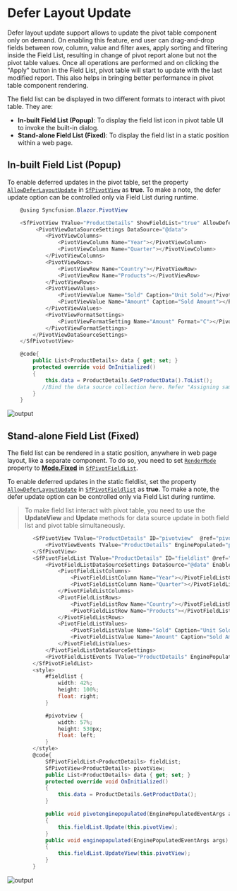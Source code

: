 # Defer Layout Update

Defer layout update support allows to update the pivot table component only on demand. On enabling this feature, end user can drag-and-drop fields between row, column, value and filter axes, apply sorting and filtering inside the Field List, resulting in change of pivot report alone but not the pivot table values. Once all operations are performed and on clicking the "Apply" button in the Field List, pivot table will start to update with the last modified report. This also helps in bringing better performance in pivot table component rendering.

The field list can be displayed in two different formats to interact with pivot table. They are:

* **In-built Field List (Popup)**: To display the field list icon in pivot table UI to invoke the built-in dialog.
* **Stand-alone Field List (Fixed)**: To display the field list in a static position within a web page.

## In-built Field List (Popup)

To enable deferred updates in the pivot table, set the property [`AllowDeferLayoutUpdate`](https://help.syncfusion.com/cr/blazor/Syncfusion.Blazor.PivotView.SfPivotView-1.html#Syncfusion_Blazor_PivotView_SfPivotView_1_AllowDeferLayoutUpdate) in [`SfPivotView`](https://help.syncfusion.com/cr/blazor/Syncfusion.Blazor.PivotView.SfPivotView-1.html) as **true**. To make a note, the defer update option can be controlled only via Field List during runtime.

```csharp
    @using Syncfusion.Blazor.PivotView

    <SfPivotView TValue="ProductDetails" ShowFieldList="true" AllowDeferLayoutUpdate="true">
         <PivotViewDataSourceSettings DataSource="@data">
            <PivotViewColumns>
                <PivotViewColumn Name="Year"></PivotViewColumn>
                <PivotViewColumn Name="Quarter"></PivotViewColumn>
            </PivotViewColumns>
            <PivotViewRows>
                <PivotViewRow Name="Country"></PivotViewRow>
                <PivotViewRow Name="Products"></PivotViewRow>
            </PivotViewRows>
            <PivotViewValues>
                <PivotViewValue Name="Sold" Caption="Unit Sold"></PivotViewValue>
                <PivotViewValue Name="Amount" Caption="Sold Amount"></PivotViewValue>
            </PivotViewValues>
            <PivotViewFormatSettings>
                <PivotViewFormatSetting Name="Amount" Format="C"></PivotViewFormatSetting>
            </PivotViewFormatSettings>
        </PivotViewDataSourceSettings>
    </SfPivotvotView>

    @code{
        public List<ProductDetails> data { get; set; }
        protected override void OnInitialized()
        {
            this.data = ProductDetails.GetProductData().ToList();
           //Bind the data source collection here. Refer "Assigning sample data to the pivot table" section in getting started for more details.
        }
    }

```

![output](images/fieldlist_deferupdate.png)

## Stand-alone Field List (Fixed)

The field list can be rendered in a static position, anywhere in web page layout, like a separate component. To do so, you need to set [`RenderMode`](https://help.syncfusion.com/cr/blazor/Syncfusion.Blazor.PivotView.SfPivotFieldList-1.html#Syncfusion_Blazor_PivotView_SfPivotFieldList_1_RenderMode) property to [**Mode.Fixed**](https://help.syncfusion.com/cr/blazor/Syncfusion.Blazor.PivotView.Mode.html) in [`SfPivotFieldList`](https://help.syncfusion.com/cr/blazor/Syncfusion.Blazor.PivotView.SfPivotFieldList-1.html).

To enable deferred updates in the static fieldlist, set the property [`AllowDeferLayoutUpdate`](https://help.syncfusion.com/cr/blazor/Syncfusion.Blazor.PivotView.SfPivotFieldList-1.html#Syncfusion_Blazor_PivotView_SfPivotFieldList_1_AllowDeferLayoutUpdate) in [`SfPivotFieldlist`](https://help.syncfusion.com/cr/blazor/Syncfusion.Blazor.PivotView.SfPivotFieldList-1.html) as **true**. To make a note, the defer update option can be controlled only via Field List during runtime.

> To make field list interact with pivot table, you need to use the **UpdateView** and **Update** methods for data source update in both field list and pivot table simultaneously.


```csharp
        <SfPivotView TValue="ProductDetails" ID="pivotview"  @ref="pivotView" AllowDeferLayoutUpdate="true" Height="530">
            <PivotViewEvents TValue="ProductDetails" EnginePopulated="pivotenginepopulated"></PivotViewEvents>
        </SfPivotView>
        <SfPivotFieldList TValue="ProductDetails" ID="fieldlist" @ref="fieldList" RenderMode="Mode.Fixed" AllowDeferLayoutUpdate="true">
            <PivotFieldListDataSourceSettings DataSource="@data" EnableSorting=true>
                <PivotFieldListColumns>
                    <PivotFieldListColumn Name="Year"></PivotFieldListColumn>
                    <PivotFieldListColumn Name="Quarter"></PivotFieldListColumn>
                </PivotFieldListColumns>
                <PivotFieldListRows>
                    <PivotFieldListRow Name="Country"></PivotFieldListRow>
                    <PivotFieldListRow Name="Products"></PivotFieldListRow>
                </PivotFieldListRows>
                <PivotFieldListValues>
                    <PivotFieldListValue Name="Sold" Caption="Unit Sold"></PivotFieldListValue>
                    <PivotFieldListValue Name="Amount" Caption="Sold Amount"></PivotFieldListValue>
                </PivotFieldListValues>
            </PivotFieldListDataSourceSettings>
            <PivotFieldListEvents TValue="ProductDetails" EnginePopulated="enginepopulated"></PivotFieldListEvents>
        </SfPivotFieldList>
        <style>
            #fieldlist {
                width: 42%;
                height: 100%;
                float: right;
            }

            #pivotview {
                width: 57%;
                height: 530px;
                float: left;
            }
        </style>
        @code{
            SfPivotFieldList<ProductDetails> fieldList;
            SfPivotView<ProductDetails> pivotView;
            public List<ProductDetails> data { get; set; }
            protected override void OnInitialized()
            {
                this.data = ProductDetails.GetProductData();
            }

            public void pivotenginepopulated(EnginePopulatedEventArgs args)
            {
                this.fieldList.Update(this.pivotView);
            }
            public void enginepopulated(EnginePopulatedEventArgs args)
            {
                this.fieldList.UpdateView(this.pivotView);
            }
        }

```

![output](images/defer-update-static.png)